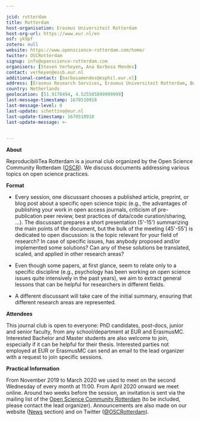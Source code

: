 ```yaml
---

jcid: rotterdam
title: Rotterdam
host-organisation: Erasmus Universiteit Rotterdam
host-org-url: https://www.eur.nl/en
osf: yk9pf
zotero: null
website: https://www.openscience-rotterdam.com/home/
twitter: OSCRotterdam
signup: info@openscience-rotterdam.com
organisers: [Steven Verheyen, Ana Barbosa Mendes]
contact: verheyen@essb.eur.nl
additional-contact: [barbosamendes@esphil.eur.nl]
address: [Erasmus Research Services, Erasmus Universiteit Rotterdam, Burgemeester Oudlaan 50, 3062 PA Rotterdam]
country: Netherlands
geolocation: [51.9170494, 4.525585899999999]
last-message-timestamp: 1670510918
last-message-level: 0
last-update: schettino@eur.nl
last-update-timestamp: 1670510918
last-update-message: >-
  

---
```


**About**

ReproducibiliTea Rotterdam is a journal club organized by the Open Science Community Rotterdam ([OSCR](http://www.openscience-rotterdam.com/home/)). We discuss documents addressing various topics on open science practices.

**Format**

- Every session, one discussant chooses a published article, preprint, or blog post about a specific open science topic (e.g., the advantages of publishing your work in open access journals, criticism of pre-publication peer review, best practices of data/code curation/sharing, ...). The discussant prepares a short presentation (5'-15') summarizing the main points of the document, but the bulk of the meeting (45'-55') is dedicated to open discussion: is the topic relevant for your field of research? In case of specific issues, has anybody proposed and/or implemented some solutions? Can any of these solutions be translated, scaled, and applied in other research areas?

- Even though some papers, at first glance, seem to relate only to a specific discipline (e.g., psychology has been working on open science issues quite intensively in the past years), we aim to extract general lessons that can be helpful for researchers in different fields.

- A different discussant will take care of the initial summary, ensuring that different research areas are represented.

**Attendees**

This journal club is open to everyone: PhD candidates, post-docs, junior and senior faculty, from any school/department at EUR and ErasmusMC. Interested Bachelor and Master students are also welcome to join, especially if it can be helpful for their thesis.
Interested parties not employed at EUR or ErasmusMC can send an email to the lead organizer with a request to join specific sessions.  

**Practical Information**

From November 2019 to March 2020 we used to meet on the second Wednesday of every month at 11:00. From April 2020 onward we meet online. Around two weeks before the session, an invitation is sent via the mailing list of the [Open Science Community Rotterdam](https://www.openscience-rotterdam.com/home/) (to be included, please contact the lead organizer). Announcements are also made on our website ([News](https://www.openscience-rotterdam.com/categories/news/) section) and on Twitter ([@OSCRotterdam](https://twitter.com/OSCRotterdam)).
